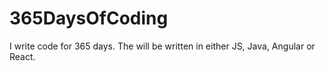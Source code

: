 # 365DaysOfCoding
I write code for 365 days. The will be written in either JS, Java, Angular or React.
